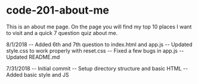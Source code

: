 # code-201-about-me
This is an about me page. On the page you will find my top 10 places I want to visit and a quick 7 question quiz about me.

8/1/2018
-- Added 6th and 7th question to index.html and app.js
-- Updated style.css to work properly with reset.css
-- Fixed a few bugs in app.js
-- Updated README.md

7/31/2018
-- Initial commit
-- Setup directory structure and basic HTML
-- Added basic style and JS
